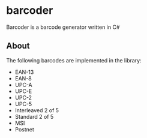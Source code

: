 # barcoder
Barcoder is a barcode generator written in C#

## About

The following barcodes are implemented in the library:

* EAN-13
* EAN-8
* UPC-A
* UPC-E
* UPC-2
* UPC-5
* Interleaved 2 of 5
* Standard 2 of 5
* MSI
* Postnet

